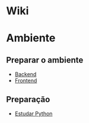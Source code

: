 # Wiki

# Ambiente

## Preparar o ambiente
- [Backend](environment/backend)
- [Frontend](environemnt/frontend)

## Preparação
- [Estudar Python](learning/python)
